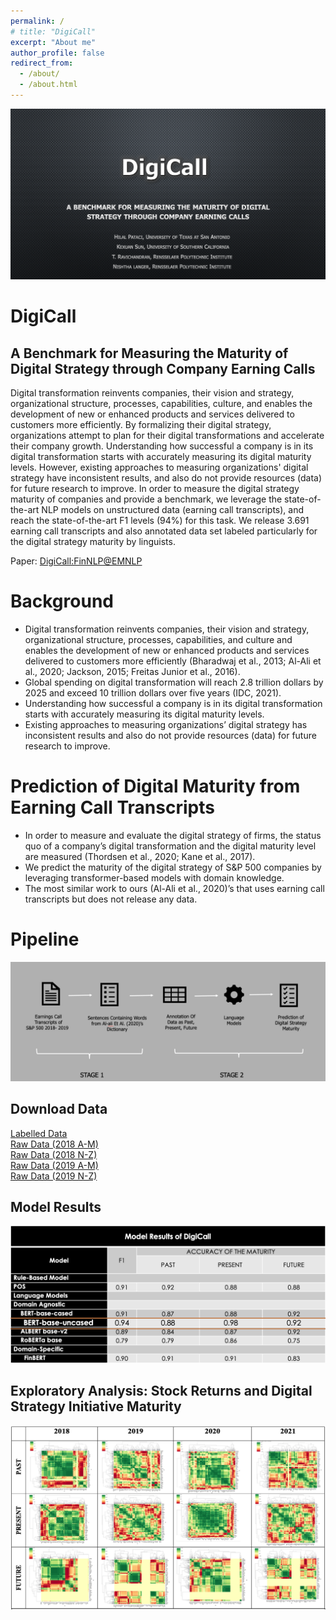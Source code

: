 ```yaml
---
permalink: /
# title: "DigiCall"
excerpt: "About me"
author_profile: false
redirect_from: 
  - /about/
  - /about.html
---
```


<img src="images/banner.png">

# DigiCall

## A Benchmark for Measuring the Maturity of Digital Strategy through Company Earning Calls

Digital transformation reinvents companies, their vision and strategy, organizational structure, processes, capabilities, culture, and enables the development of new or enhanced products and services delivered to customers more efficiently. By formalizing their digital strategy, organizations attempt to plan for their digital transformations and accelerate their company growth. Understanding how successful a company is in its digital transformation starts with accurately measuring its digital maturity levels. However, existing approaches to measuring organizations' digital strategy have inconsistent results, and also do not provide resources (data) for future research to improve. In order to measure the digital strategy maturity of companies and provide a benchmark, we leverage the state-of-the-art NLP models on unstructured data (earning call transcripts), and reach the state-of-the-art F1 levels (94%) for this task. We release 3.691 earning call transcripts and also annotated data set labeled particularly for the digital strategy maturity by linguists.

Paper:  [DigiCall:FinNLP@EMNLP](https://aclanthology.org/2022.finnlp-1.7/)<br>

Background
====
- Digital transformation reinvents companies, their vision and strategy, organizational structure, processes, capabilities, and culture and enables the development of new or enhanced products and services delivered to customers more efficiently (Bharadwaj et al., 2013; Al-Ali et al., 2020; Jackson, 2015; Freitas Junior et al., 2016).
- Global spending on digital transformation will reach 2.8 trillion dollars by 2025 and exceed 10 trillion dollars over five years (IDC, 2021).
- Understanding how successful a company is in its digital transformation starts with accurately measuring its digital maturity levels.
- Existing approaches to measuring organizations’ digital strategy has inconsistent results and also do not provide resources (data) for future research to improve.

Prediction of Digital Maturity from Earning Call Transcripts
======
- In order to measure and evaluate the digital strategy of firms, the status quo of a company’s digital transformation and the digital maturity level are measured (Thordsen et al., 2020; Kane et al., 2017).
- We predict the maturity of the digital strategy of S&P 500 companies by leveraging transformer-based models with domain knowledge.
- The most similar work to ours (Al-Ali et al., 2020)’s that uses earning call transcripts but does not release any data.

Pipeline
======
<img src="images/pipeline.png" usemap="#image-map" alt="Map" />

<map name="image-map">
    <area target="" alt="Section 1" title="Section 1" href="#section1" coords="34,44,270,350" shape="rect">
    <area target="" alt="Section 2" title="Section 2" href="#section2" coords="280,45,500,350" shape="rect">
    <area target="" alt="Section 2" title="Section 2" href="#section2" coords="280,45,500,350" shape="rect">
</map>

Download Data
------
[Labelled Data](https://github.com/hpataci/DigiCall/raw/main/annotated_data.csv)<br>
[Raw Data (2018 A-M)](https://github.com/hpataci/DigiCall/raw/main/2018_A_M.zip)<br>
[Raw Data (2018 N-Z)](https://github.com/hpataci/DigiCall/raw/main/2018_N_Z.zip)<br>
[Raw Data (2019 A-M)](https://github.com/hpataci/DigiCall/raw/main/2019_A_M.zip)<br>
[Raw Data (2019 N-Z)](https://github.com/hpataci/DigiCall/raw/main/2019_N_Z.zip)<br>

Model Results
------
<img src="images/results.png">

<!-- An Example : IBM 2018 Q4
---
<img src="images/ibm.png">
<br><br>
<img src="images/maturity_table1.png" width="50%">
<br><br>
<img src="images/maturity_table2.png" width="50%"> -->

Exploratory Analysis: Stock Returns and Digital Strategy Initiative Maturity
----
<img src="images/eda.png">